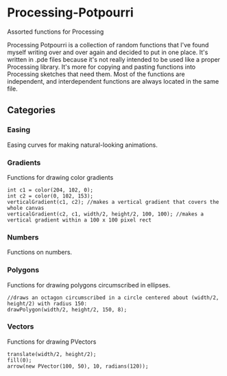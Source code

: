 # Processing-Potpourri
Assorted functions for Processing

Processing Potpourri is a collection of random functions that I've found myself writing over and over again and decided to put in one place.
It's written in .pde files because it's not really intended to be used like a proper Processing library.
It's more for copying and pasting functions into Processing sketches that need them.
Most of the functions are independent, and interdependent functions are always located in the same file.

## Categories
### Easing
Easing curves for making natural-looking animations.
### Gradients
Functions for drawing color gradients
``` {.processing}
int c1 = color(204, 102, 0);
int c2 = color(0, 102, 153);
verticalGradient(c1, c2); //makes a vertical gradient that covers the whole canvas
verticalGradient(c2, c1, width/2, height/2, 100, 100); //makes a vertical gradient within a 100 x 100 pixel rect
```
### Numbers
Functions on numbers.
### Polygons
Functions for drawing polygons circumscribed in ellipses.
``` {.processing}
//draws an octagon circumscribed in a circle centered about (width/2, height/2) with radius 150:
drawPolygon(width/2, height/2, 150, 8);
```
### Vectors
Functions for drawing PVectors
``` {.processing}
translate(width/2, height/2);
fill(0);
arrow(new PVector(100, 50), 10, radians(120));
```
